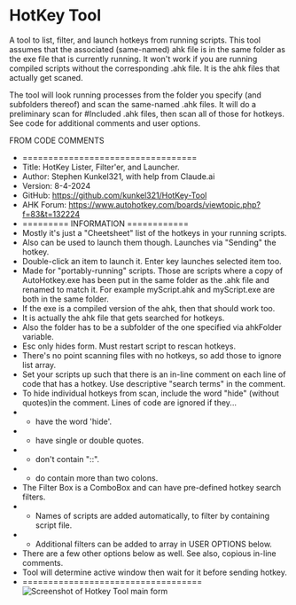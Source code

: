 # HotKey Tool
 A tool to list, filter, and launch hotkeys from running scripts. 
 This tool assumes that the associated (same-named) ahk file is in the same folder as the exe file that is currently running. It won't work if you are running compiled scripts without the corresponding .ahk file. It is the ahk files that actually get scaned.

The tool will look running processes from the folder you specify (and subfolders thereof) and scan the same-named .ahk files. It will do a preliminary scan for #Included .ahk files, then scan all of those for hotkeys. See code for additional comments and user options.

FROM CODE COMMENTS
* ==================================
* Title:	    HotKey Lister, Filter'er, and Launcher.
* Author:	    Stephen Kunkel321, with help from Claude.ai
* Version:	    8-4-2024
* GitHub:       https://github.com/kunkel321/HotKey-Tool
* AHK Forum:    https://www.autohotkey.com/boards/viewtopic.php?f=83&t=132224
* ========= INFORMATION ============
* Mostly it's just a "Cheetsheet" list of the hotkeys in your running scripts. 
* Also can be used to launch them though.  Launches via "Sending" the hotkey.
* Double-click an item to launch it.  Enter key launches selected item too.
* Made for "portably-running" scripts.  Those are scripts where a copy of AutoHotkey.exe has been put in the same folder as the .ahk file and renamed to match it. For example myScript.ahk and myScript.exe are both in the same folder. 
* If the exe is a compiled version of the ahk, then that should work too. 
* It is actually the ahk file that gets searched for hotkeys.
* Also the folder has to be a subfolder of the one specified via ahkFolder variable.
* Esc only hides form.  Must restart script to rescan hotkeys.
* There's no point scanning files with no hotkeys, so add those to ignore list array.
* Set your scripts up such that there is an in-line comment on each line of code that has a hotkey.  Use descriptive "search terms" in the comment.
* To hide individual hotkeys from scan, include the word "hide" (without quotes)in the comment.  Lines of code are ignored if they...
* - have the word 'hide'.
* - have single or double quotes.
* - don't contain "::".
* - do contain more than two colons.
* The Filter Box is a ComboBox and can have pre-defined hotkey search filters. 
* - Names of scripts are added automatically, to filter by containing script file.
* - Additional filters can be added to array in USER OPTIONS below.
* There are a few other options below as well.  See also, copious in-line comments.
* Tool will determine active window then wait for it before sending hotkey.
* ===================================
![Screenshot of Hotkey Tool main form](https://i.imgur.com/GgTuK1l.png)
